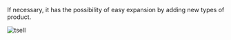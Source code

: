 If necessary, it has the possibility of easy expansion by adding new types of product.


![tsell](https://github.com/tikastam/TechSell/assets/79874515/ded0e984-ff1a-4ce6-8f9e-6dd08dcb7234)
